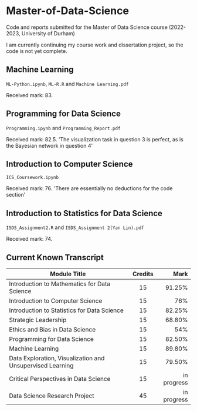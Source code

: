 # Master-of-Data-Science
Code and reports submitted for the Master of Data Science course (2022-2023, University of Durham)

I am currently continuing my course work and dissertation project, so the code is not yet complete.

## Machine Learning
`ML-Python.ipynb`, `ML-R.R` and `Machine Learning.pdf`

Received mark: 83.

## Programming for Data Science
`Programming.ipynb` and `Programming_Report.pdf`

Received mark: 82.5. 'The visualization task in question 3 is perfect, as is the Bayesian network in question 4'

## Introduction to Computer Science
`ICS_Coursework.ipynb`

Received mark: 76. 'There are essentially no deductions for the code section'

## Introduction to Statistics for Data Science

`ISDS_Assignment2.R` and `ISDS_Assignment 2(Yan Lin).pdf` 

Received mark: 74. 

## Current Known Transcript

| Module Title  | Credits       | Mark  |
| ------------- |:-------------:| -----:|
| Introduction to Mathematics for Data Science | 15 | 91.25% |
| Introduction to Computer Science | 15 | 76% |
| Introduction to Statistics for Data Science | 15 | 82.25% |
| Strategic Leadership | 15 | 68.80% |
| Ethics and Bias in Data Science | 15 | 54% |
| Programming for Data Science | 15 | 82.50% |
| Machine Learning | 15 | 89.80% |
| Data Exploration, Visualization and Unsupervised Learning | 15 | 79.50% |
| Critical Perspectives in Data Science | 15 | in progress |
| Data Science Research Project | 45 | in progress |
